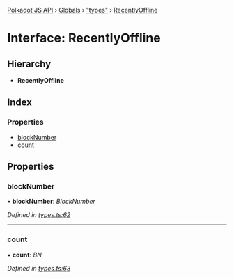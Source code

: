 [Polkadot JS API](../README.md) › [Globals](../globals.md) › ["types"](../modules/_types_.md) › [RecentlyOffline](_types_.recentlyoffline.md)

# Interface: RecentlyOffline

## Hierarchy

* **RecentlyOffline**

## Index

### Properties

* [blockNumber](_types_.recentlyoffline.md#blocknumber)
* [count](_types_.recentlyoffline.md#count)

## Properties

###  blockNumber

• **blockNumber**: *BlockNumber*

*Defined in [types.ts:62](https://github.com/polkadot-js/api/blob/f533f51003/packages/api-derive/src/types.ts#L62)*

___

###  count

• **count**: *BN*

*Defined in [types.ts:63](https://github.com/polkadot-js/api/blob/f533f51003/packages/api-derive/src/types.ts#L63)*
